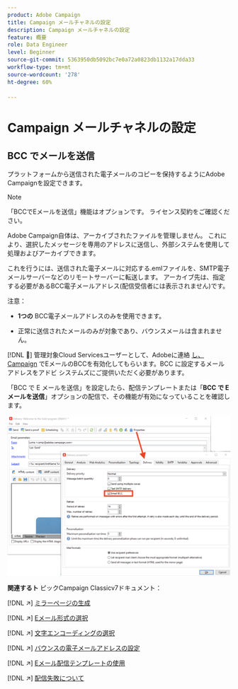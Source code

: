 ```yaml
---
product: Adobe Campaign
title: Campaign メールチャネルの設定
description: Campaign メールチャネルの設定
feature: 概要
role: Data Engineer
level: Beginner
source-git-commit: 5363950db5092bc7e0a72a0823db1132a17dda33
workflow-type: tm+mt
source-wordcount: '278'
ht-degree: 60%

---
```


# Campaign メールチャネルの設定

## BCC でメールを送信

プラットフォームから送信された電子メールのコピーを保持するようにAdobe Campaignを設定できます。

>[!NOTE]
>「BCCでEメールを送信」機能はオプションです。 ライセンス契約をご確認ください。

Adobe Campaign自体は、アーカイブされたファイルを管理しません。 これにより、選択したメッセージを専用のアドレスに送信し、外部システムを使用して処理およびアーカイブできます。

これを行うには、送信された電子メールに対応する.emlファイルを、SMTP電子メールサーバーなどのリモートサーバーに転送します。 アーカイブ先は、指定する必要があるBCC電子メールアドレス(配信受信者には表示されません)です。

注意：

* **1つの** BCC電子メールアドレスのみを使用できます。

* 正常に送信されたメールのみが対象であり、バウンスメールは含まれません。

[!DNL :speech_balloon:] 管理対象Cloud Servicesユーザーとして、Adobeに連絡 [し、Campaign](../start/campaign-faq.md#support) でEメールのBCCを有効化してもらいます。BCC に設定するメールアドレスをアドビ システムズにご提供いただく必要があります。

「BCC で E メールを送信」を設定したら、配信テンプレートまたは「**BCC で E メールを送信**」オプションの配信で、その機能が有効になっていることを確認します。

![](assets/email-bcc.png)


**関連するト** ピックCampaign Classicv7ドキュメント：


[!DNL :arrow_upper_right:] [ミラーページの生成](https://experienceleague.adobe.com/docs/campaign-classic/using/sending-messages/sending-emails/sending-an-email/email-parameters.html#generating-mirror-page)

[!DNL :arrow_upper_right:] [Eメール形式の選択](https://experienceleague.adobe.com/docs/campaign-classic/using/sending-messages/sending-emails/sending-an-email/email-parameters.html#selecting-message-formats)

[!DNL :arrow_upper_right:] [文字エンコーディングの選択](https://experienceleague.adobe.com/docs/campaign-classic/using/sending-messages/sending-emails/sending-an-email/email-parameters.html#character-encoding)

[!DNL :arrow_upper_right:] [バウンスの電子メールアドレスの設定](https://experienceleague.adobe.com/docs/campaign-classic/using/sending-messages/sending-emails/sending-an-email/email-parameters.html#managing-bounce-emails)

[!DNL :arrow_upper_right:] [Eメール配信テンプレートの使用](https://experienceleague.adobe.com/docs/campaign-classic/using/sending-messages/using-delivery-templates/about-templates.html?lang=ja)

[!DNL :arrow_upper_right:] [配信失敗について](https://experienceleague.adobe.com/docs/campaign-classic/using/sending-messages/monitoring-deliveries/understanding-delivery-failures.html)
